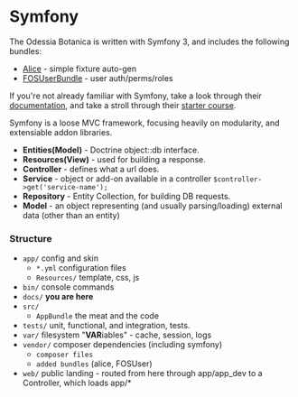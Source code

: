 # Symfony

The Odessia Botanica is written with Symfony 3, and includes the following bundles:
* [Alice](https://github.com/nelmio/alice) - simple fixture auto-gen
* [FOSUserBundle](https://github.com/FriendsOfSymfony/FOSUserBundle) - user auth/perms/roles

If you're not already familiar with Symfony, take a look through their
[documentation](https://symfony.com/doc/current/index.html),
and take a stroll through their [starter course](https://knpuniversity.com/tracks/symfony).

Symfony is a loose MVC framework, focusing heavily on modularity, and extensiable addon libraries. 
* **Entities(Model)** - Doctrine object::db interface.
* **Resources(View)** - used for building a response.
* **Controller** - defines what a url does.
* **Service** - object or add-on available in a controller `$controller->get('service-name');`
* **Repository** - Entity Collection, for building DB requests.
* **Model** - an object representing (and usually parsing/loading) external data (other than an entity)

### Structure
* `app/` config and skin
    * `*.yml` configuration files
    * `Resources/` template, css, js
* `bin/` console commands
* `docs/` **you are here**
* `src/` 
    * `AppBundle` the meat and the code
* `tests/` unit, functional, and integration, tests.
* `var/` filesystem "**VAR**iables" - cache, session, logs
* `vendor/` composer dependencies (including symfony)
    * `composer files`
    * `added bundles` (alice, FOSUser)
* `web/` public landing - routed from here through app/app_dev to a Controller, which loads app/* 